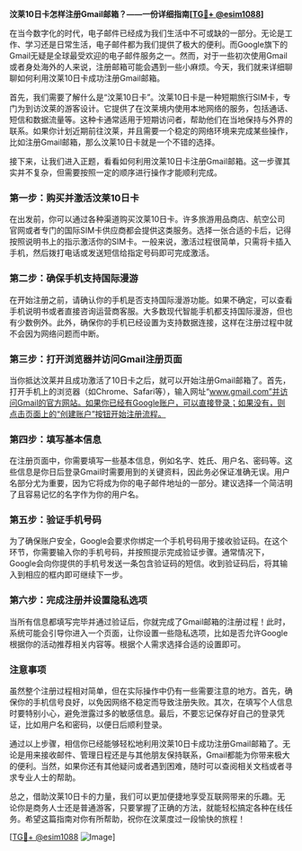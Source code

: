 **汶莱10日卡怎样注册Gmail邮箱？——一份详细指南[[TG💪+ @esim1088](https://t.me/s/esim1088)]**

在当今数字化的时代，电子邮件已经成为我们生活中不可或缺的一部分。无论是工作、学习还是日常生活，电子邮件都为我们提供了极大的便利。而Google旗下的Gmail无疑是全球最受欢迎的电子邮件服务之一。然而，对于一些初次使用Gmail或者身处海外的人来说，注册邮箱可能会遇到一些小麻烦。今天，我们就来详细聊聊如何利用汶莱10日卡成功注册Gmail邮箱。

首先，我们需要了解什么是“汶莱10日卡”。汶莱10日卡是一种短期旅行SIM卡，专门为到访汶莱的游客设计。它提供了在汶莱境内使用本地网络的服务，包括通话、短信和数据流量等。这种卡通常适用于短期访问者，帮助他们在当地保持与外界的联系。如果你计划近期前往汶莱，并且需要一个稳定的网络环境来完成某些操作，比如注册Gmail邮箱，那么汶莱10日卡就是一个不错的选择。

接下来，让我们进入正题，看看如何利用汶莱10日卡注册Gmail邮箱。这一步骤其实并不复杂，但需要按照一定的顺序进行操作才能顺利完成。

### 第一步：购买并激活汶莱10日卡

在出发前，你可以通过各种渠道购买汶莱10日卡。许多旅游用品商店、航空公司官网或者专门的国际SIM卡供应商都会提供这类服务。选择一张合适的卡后，记得按照说明书上的指示激活你的SIM卡。一般来说，激活过程很简单，只需将卡插入手机，然后拨打电话或发送短信给指定号码即可完成激活。

### 第二步：确保手机支持国际漫游

在开始注册之前，请确认你的手机是否支持国际漫游功能。如果不确定，可以查看手机说明书或者直接咨询运营商客服。大多数现代智能手机都支持国际漫游，但也有少数例外。此外，确保你的手机已经设置为支持数据连接，这样在注册过程中就不会因为网络问题而中断。

### 第三步：打开浏览器并访问Gmail注册页面

当你抵达汶莱并且成功激活了10日卡之后，就可以开始注册Gmail邮箱了。首先，打开手机上的浏览器（如Chrome、Safari等），输入网址“www.gmail.com”并访问Gmail的官方网站。如果你已经有Google账户，可以直接登录；如果没有，则点击页面上的“创建账户”按钮开始注册流程。

### 第四步：填写基本信息

在注册页面中，你需要填写一些基本信息，例如名字、姓氏、用户名、密码等。这些信息是你日后登录Gmail时需要用到的关键资料，因此务必保证准确无误。用户名部分尤为重要，因为它将成为你的电子邮件地址的一部分。建议选择一个简洁明了且容易记忆的名字作为你的用户名。

### 第五步：验证手机号码

为了确保账户安全，Google会要求你绑定一个手机号码用于接收验证码。在这个环节，你需要输入你的手机号码，并按照提示完成验证步骤。通常情况下，Google会向你提供的手机号发送一条包含验证码的短信。收到验证码后，将其输入到相应的框内即可继续下一步。

### 第六步：完成注册并设置隐私选项

当所有信息都填写完毕并通过验证后，你就完成了Gmail邮箱的注册过程！此时，系统可能会引导你进入一个页面，让你设置一些隐私选项，比如是否允许Google根据你的活动推荐相关内容等。根据个人需求选择合适的设置即可。

### 注意事项

虽然整个注册过程相对简单，但在实际操作中仍有一些需要注意的地方。首先，确保你的手机信号良好，以免因网络不稳定而导致注册失败。其次，在填写个人信息时要特别小心，避免泄露过多的敏感信息。最后，不要忘记保存好自己的登录凭证，比如用户名和密码，以便日后顺利登录。

通过以上步骤，相信你已经能够轻松地利用汶莱10日卡成功注册Gmail邮箱了。无论是用来接收邮件、管理日程还是与其他朋友保持联系，Gmail都能为你带来极大的便利。当然，如果你还有其他疑问或者遇到困难，随时可以查阅相关文档或者寻求专业人士的帮助。

总之，借助汶莱10日卡的力量，我们可以更加便捷地享受互联网带来的乐趣。无论你是商务人士还是普通游客，只要掌握了正确的方法，就能轻松搞定各种在线任务。希望这篇指南对你有所帮助，祝你在汶莱度过一段愉快的旅程！

[[TG💪+ @esim1088](https://t.me/s/esim1088) ![Image](https://i.postimg.cc/4NQfJmqS/Snipaste-2025-05-13-00-14-12.png)]